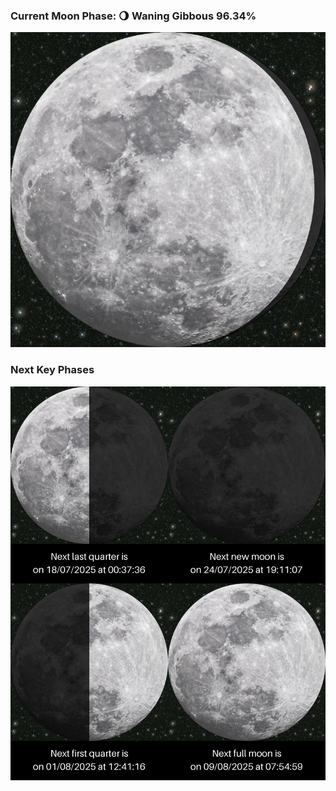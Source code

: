 ### Current Moon Phase: 🌖 Waning Gibbous 96.34%
![Moon Phase](moonphase.png)
### Next Key Phases
![Gallery](gallery.png)